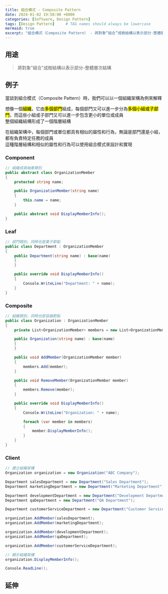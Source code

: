 ```yaml
---
title: 組合模式 - Composite Pattern
date: 2024-01-02 19:58:00 +0800
categories: [Software, Design Pattern]
tags: [Design Pattern]     # TAG names should always be lowercase
mermaid: true
excerpt: "組合模式（Composite Pattern） - 將對象“組合”成樹結構以表示部分-整體層次結構"
---
```


## 用途

> 將對象"組合"成樹結構以表示部分-整體層次結構


## 例子

當談到組合模式（Composite Pattern）時，我們可以以一個組織架構為例來解釋<br>

想像一個<mark>組織</mark>，它由<mark>多個部門</mark>組成，每個部門又可以進一步分為<mark>多個小組或子部門</mark>，而這些小組或子部門又可以進一步包含更小的單位或成員<br>
整個組織結構形成了一個階層結構<br>

在組織架構中，每個部門或單位都具有相似的屬性和行為，無論是部門還是小組，都有負責特定任務的成員<br>
這種階層結構和相似的屬性和行為可以使用組合模式來設計和實現<br>

### Component

```cs
// 組織成員抽象類別
public abstract class OrganizationMember
{
    protected string name;

    public OrganizationMember(string name)
    {
        this.name = name;
    }

    public abstract void DisplayMemberInfo();
}
```

### Leaf

```cs
// 部門類別，同時也是葉子節點
public class Department : OrganizationMember
{
    public Department(string name) : base(name)
    {
    }

    public override void DisplayMemberInfo()
    {
        Console.WriteLine("Department: " + name);
    }
}
```

### Composite

```cs
// 組織類別，同時也是容器節點
public class Organization : OrganizationMember
{
    private List<OrganizationMember> members = new List<OrganizationMember>();

    public Organization(string name) : base(name)
    {
    }

    public void AddMember(OrganizationMember member)
    {
        members.Add(member);
    }

    public void RemoveMember(OrganizationMember member)
    {
        members.Remove(member);
    }

    public override void DisplayMemberInfo()
    {
        Console.WriteLine("Organization: " + name);

        foreach (var member in members)
        {
            member.DisplayMemberInfo();
        }
    }
}
```

### Client

```cs
// 建立組織架構
Organization organization = new Organization("ABC Company");

Department salesDepartment = new Department("Sales Department");
Department marketingDepartment = new Department("Marketing Department");

Department developmentDepartment = new Department("Development Department");
Department qaDepartment = new Department("QA Department");

Department customerServiceDepartment = new Department("Customer Service Department");

organization.AddMember(salesDepartment);
organization.AddMember(marketingDepartment);

organization.AddMember(developmentDepartment);
organization.AddMember(qaDepartment);

organization.AddMember(customerServiceDepartment);

// 顯示組織架構
organization.DisplayMemberInfo();

Console.ReadLine();
```

## 延伸
